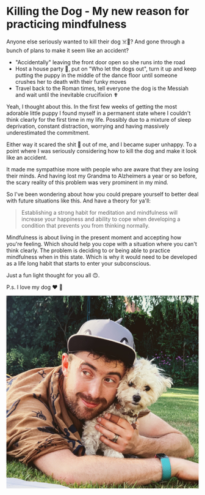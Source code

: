 # Killing the Dog - My new reason for practicing mindfulness

Anyone else seriously wanted to kill their dog ☠️🐶? And gone through a bunch of plans to make it seem like an accident?

- "Accidentally" leaving the front door open so she runs into the road
- Host a house party 🥳, put on "Who let the dogs out", turn it up and keep putting the puppy in the middle of the dance floor until someone crushes her to death with their funky moves
- Travel back to the Roman times, tell everyone the dog is the Messiah and wait until the inevitable crucifixion ✟

Yeah, I thought about this. In the first few weeks of getting the most adorable little puppy I found myself in a permanent state where I couldn't think clearly for the first time in my life. Possibly due to a mixture of sleep deprivation, constant distraction, worrying and having massively underestimated the commitment.

Either way it scared the shit 💩 out of me, and I became super unhappy. To a point where I was seriously considering how to kill the dog and make it look like an accident.

It made me sympathise more with people who are aware that they are losing their minds. And having lost my Grandma to Alzheimers a year or so before, the scary reality of this problem was very prominent in my mind.

So I've been wondering about how you could prepare yourself to better deal with future situations like this. And have a theory for ya'll:

> Establishing a strong habit for meditation and mindfulness will increase your happiness and ability to cope when developing a condition that prevents you from thinking normally.

Mindfulness is about living in the present moment and accepting how you're feeling. Which should help you cope with a situation where you can't think clearly. The problem is deciding to or being able to practice mindfulness when in this state. Which is why it would need to be developed as a life long habit that starts to enter your subconscious.

Just a fun light thought for you all 🙃.

P.s. I love my dog ♥ 🐶

![Charlie and Llama](../assets/charlie-and-llama.jpg)
